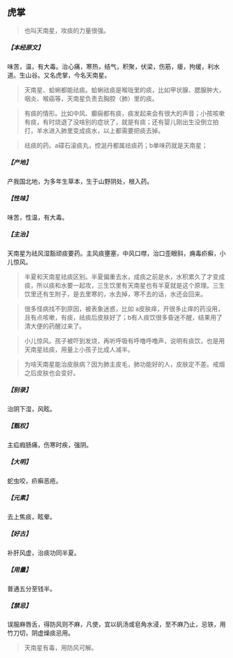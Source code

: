 ## 虎掌

> 也叫天南星，攻痰的力量很强。

##### 【本经原文】
味苦，温，有大毒。治心痛，寒热，结气，积聚，伏梁，伤筋，瘘，拘缓，利水道。生山谷。又名虎掌，今名天南星。

> 天南星、蛤蜊都能祛痰。蛤蜊祛痰是喉咙里的痰，比如甲状腺、腮腺肿大，咽炎、喉癌等，天南星负责去胸腔（肺）里的痰。

> 有痰的情形。比如中风、癫痫都有痰，痰发起来会有很大的声音；小孩咳嗽有痰，有时烧退了没啥别的症状了，就是有痰；还有婴儿刚出生没倒立拍打，羊水进入肺里变成痰水，以上都需要把痰去掉。

> 祛痰的药。a礞石滚痰丸，控涎丹都属祛痰药；‍b单味药就是天南星；

##### 【产地】
产我国北地，为多年生草本，生于山野阴处，根入药。
##### 【性味】
味苦，性温，有大毒。
##### 【主治】
天南星为祛风湿豁顽痰要药。主风痰壅塞，中风口噤，治口歪眼斜，痈毒疥癣，小儿惊风。

> 半夏和天南星祛痰区别。半夏偏重去水，成痰之前是水，水积累久了才变成痰，所以痰和水要一起攻，三生饮里有天南星也有半夏就是这个原理。三生饮里还有生附子，是去里寒的，水去掉，寒不去的话，水还会回来。

> 很多怪病找不到原因，被表象迷惑，比如 a皮肤痒，开很多止痒的药没用，且有点咳嗽，有痰，祛痰后皮肤好了；b有人痰饮很多昏迷不醒，结果用了清大便的药醒过来了。

> 小儿惊风。孩子被吓到发烧，再听呼吸有呼噜呼噜声，说明有痰饮，也是用天南星祛痰，用量上小孩子比成人减半。

> 为啥天南星能治皮肤病？因为肺主皮毛，肺功能好的人，皮肤定不差。戒烟之后皮肤也会变好。

##### 【别录】
治阴下湿，风眩。
##### 【甄权】
主疝瘕肠痛，伤寒时疾，强阴。
##### 【大明】
蛇虫咬，疥癣恶疮。
##### 【元素】
去上焦痰，眩晕。
##### 【好古】
补肝风虚，治痰功同半夏。
##### 【用量】
普通五分至钱半。
##### 【禁忌】
误服麻唇舌，得防风则不麻，凡使，宜以矾汤或皂角水浸，至不麻乃止，忌铁，用竹刀切，阴虚燥痰忌用。

> 天南星有毒，用防风可解。